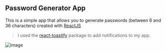 ## Password Generator App

This is a simple app that allows you to generate passwords (between 6 and 36 characters) created with [ReactJS](https://reactjs.org/)

  > I used the [react-toastify](https://github.com/fkhadra/react-toastify#readme) package to add notifications to my app.

  ![image](https://user-images.githubusercontent.com/97433575/206744503-02b00877-226f-4066-9fad-5584b5291703.png)
